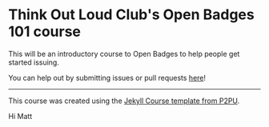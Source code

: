 # Think Out Loud Club's Open Badges 101 course

This will be an introductory course to Open Badges to help people get started issuing.

You can help out by submitting issues or pull requests [here](https://github.com/thinkoutloudclub/badge-course/issues)!
 
---

This course was created using the [Jekyll Course template from P2PU](http://github.com/p2pu/jekyll-course-template).

Hi Matt